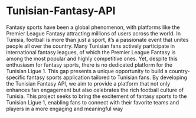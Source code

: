 # Tunisian-Fantasy-API
Fantasy sports have been a global phenomenon, with platforms like the Premier League
Fantasy attracting millions of users across the world. In Tunisia, football is more than
just a sport, it’s a passionate event that unites people all over the country. Many Tunisian
fans actively participate in international fantasy leagues, of which the Premier League
Fantasy is among the most popular and highly competitive ones.
Yet, despite this enthusiasm for fantasy sports, there is no dedicated platform for
the Tunisian Ligue 1. This gap presents a unique opportunity to build a country-specific
fantasy sports application tailored to Tunisian fans. By developing the Tunisian Fantasy
API, we aim to provide a platform that not only enhances fan engagement but also
celebrates the rich football culture of Tunisia. This project seeks to bring the excitement
of fantasy sports to the Tunisian Ligue 1, enabling fans to connect with their favorite
teams and players in a more engaging and meaningful way
